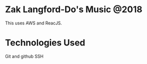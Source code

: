 # Zak Langford-Do's Music @2018

This uses AWS and ReacJS.

# Technologies Used

Git and github
SSH
